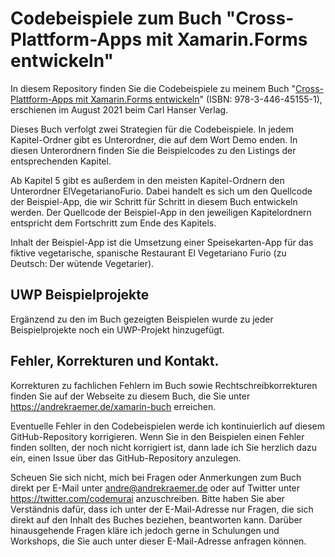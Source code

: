 # Codebeispiele zum Buch "Cross-Plattform-Apps mit Xamarin.Forms entwickeln"
In diesem Repository finden Sie die Codebeispiele zu meinem Buch 
"[Cross-Plattform-Apps mit Xamarin.Forms entwickeln](https://www.hanser-kundencenter.de/fachbuch/artikel/9783446451551)" (ISBN: 
978-3-446-45155-1), erschienen im August 2021 beim Carl Hanser Verlag.

Dieses Buch verfolgt zwei Strategien für die Codebeispiele. In jedem Kapitel-Ordner gibt es Unterordner, die auf dem Wort Demo enden. 
In diesen Unterordnern finden Sie die Beispielcodes zu den Listings der entsprechenden Kapitel.

Ab Kapitel 5 gibt es außerdem in den meisten Kapitel-Ordnern den Unterordner ElVegetarianoFurio. Dabei handelt es sich um den Quellcode der Beispiel-App, 
die wir Schritt für Schritt in diesem Buch entwickeln werden. Der Quellcode der Beispiel-App in den jeweiligen Kapitelordnern entspricht dem Fortschritt zum Ende des Kapitels.

Inhalt der Beispiel-App ist die Umsetzung einer Speisekarten-App für das fiktive vegetarische, spanische Restaurant El Vegetariano Furio (zu Deutsch: Der wütende Vegetarier).

## UWP Beispielprojekte

Ergänzend zu den im Buch gezeigten Beispielen wurde zu jeder Beispielprojekte noch ein UWP-Projekt hinzugefügt.

## Fehler, Korrekturen und Kontakt.
Korrekturen zu fachlichen Fehlern im Buch sowie Rechtschreibkorrekturen finden Sie auf der Webseite zu diesem Buch, die Sie unter https://andrekraemer.de/xamarin-buch erreichen.

Eventuelle Fehler in den Codebeispielen werde ich kontinuierlich auf diesem GitHub-Repository korrigieren. 
Wenn Sie in den Beispielen einen Fehler finden sollten, der noch nicht korrigiert ist, dann lade ich Sie herzlich dazu ein, einen Issue über das GitHub-Repository anzulegen.

Scheuen Sie sich nicht, mich bei Fragen oder Anmerkungen zum Buch direkt per E-Mail unter andre@andrekraemer.de oder auf Twitter unter https://twitter.com/codemurai anzuschreiben.
Bitte haben Sie aber Verständnis dafür, dass ich unter der E-Mail-Adresse nur Fragen, die sich direkt auf den Inhalt des Buches beziehen, beantworten kann.
Darüber hinausgehende Fragen kläre ich jedoch gerne in Schulungen und Workshops, die Sie auch unter dieser E-Mail-Adresse anfragen können.
